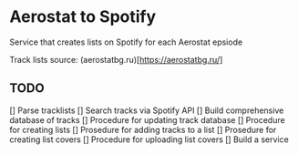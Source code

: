 # Aerostat to Spotify

Service that creates lists on Spotify for each Aerostat epsiode

Track lists source: (aerostatbg.ru)[https://aerostatbg.ru/]

## TODO
[] Parse tracklists
[] Search tracks via Spotify API
[] Build comprehensive database of tracks
[] Procedure for updating track database 
[] Procedure for creating lists
[] Prosedure for adding tracks to a list
[] Prosedure for creating list covers
[] Procedure for uploading list covers
[] Build a service 



